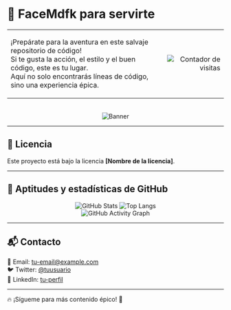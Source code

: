 # 🍁 FaceMdfk para servirte  

<table width="100%">
  <tr>
    <td>
      <p>¡Prepárate para la aventura en este salvaje repositorio de código!<br>
      Si te gusta la acción, el estilo y el buen código, este es tu lugar.<br>
      Aquí no solo encontrarás líneas de código, sino una experiencia épica.</p>
    </td>
    <td align="right">
      <img src="https://komarev.com/ghpvc/?username=FaceMdfk&style=flat-square&color=blue&label=" alt="Contador de visitas">
    </td>
  </tr>
</table>

<br>

<div align="center">
  <img src="some-boothill-gifs-v0-s34gs2v5zoqc1.gif" alt="Banner">
</div>

---

## 📄 Licencia  
Este proyecto está bajo la licencia **[Nombre de la licencia]**.  

---

## 🚀 Aptitudes y estadísticas de GitHub  

<div align="center">
  <img src="https://github-readme-stats.vercel.app/api?username=FaceMdfk&show_icons=true&theme=tokyonight" alt="GitHub Stats" />
  <img src="https://github-readme-stats.vercel.app/api/top-langs/?username=FaceMdfk&layout=compact&theme=tokyonight" alt="Top Langs" />
  <br>
  <img src="https://github-readme-activity-graph.vercel.app/graph?username=FaceMdfk&theme=react-dark" alt="GitHub Activity Graph" />
</div>

---

## 📬 Contacto  
📧 Email: [tu-email@example.com](mailto:tu-email@example.com)  
🐦 Twitter: [@tuusuario](https://twitter.com/tuusuario)  
💼 LinkedIn: [tu-perfil](https://linkedin.com/in/tuusuario)  

---

🔥 ¡Sígueme para más contenido épico! 🚀  
